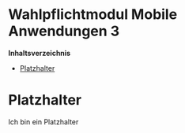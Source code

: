 <!----------
title: "Wahlpflichtmodul Mobile Anwendungen 3"
date: "Semester 6"
keywords: [Mobil, Anwendung, Mobile Anwendungen, DHGE, Semester 6]
header-includes:

  - \usepackage{enumitem}
  - \setlistdepth{20}
  - \renewlist{itemize}{itemize}{20}
  - \renewlist{enumerate}{enumerate}{20}
  - \setlist[itemize]{label=$\cdot$}
  - \setlist[itemize,1]{label=\textbullet}
  - \setlist[itemize,2]{label=--}
  - \setlist[itemize,3]{label=*}

---------->

Wahlpflichtmodul Mobile Anwendungen 3
===========================================

<!-- md2apkg ignore-card -->

<!-- START doctoc generated TOC please keep comment here to allow auto update -->
<!-- DON'T EDIT THIS SECTION, INSTEAD RE-RUN doctoc TO UPDATE -->
**Inhaltsverzeichnis**

- [Platzhalter](#platzhalter)

<!-- END doctoc generated TOC please keep comment here to allow auto update -->

<!--newpage-->

# Platzhalter

Ich bin ein Platzhalter

